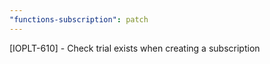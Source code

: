 ```yaml
---
"functions-subscription": patch
---
```


[IOPLT-610] - Check trial exists when creating a subscription
